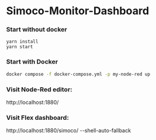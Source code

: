 # Simoco-Monitor-Dashboard

### Start without docker

```
yarn install
yarn start
```

### Start with Docker

```sh
docker compose -f docker-compose.yml -p my-node-red up
```

### Visit Node-Red editor:

http://localhost:1880/

### Visit Flex dashboard:

http://localhost:1880/simoco/
--shell-auto-fallback